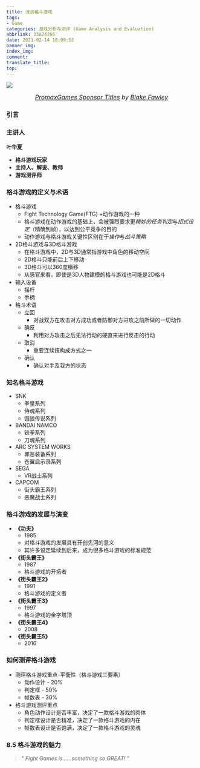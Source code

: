 ```yaml
---
title: 浅谈格斗游戏
tags:
- Game
categories: 游戏分析与测评 (Game Analysis and Evaluation)
abbrlink: 33a24266
date: 2021-02-14 18:09:53
banner_img:
index_img:
comment:
translate_title:
top:
---
```




![](https://cdn.jsdelivr.net/gh/Yousazoe/picgo-repo/img/15959466966371.5b292fe8c6cab.jpg)

<div align=center>
  <font size="3">
    <i>
      <a href="https://www.behance.net/gallery/66966371/PromaxGames-Sponsor-Titles">PromaxGames Sponsor Titles</a> by 
      <a href="https://www.behance.net/BlakeFawley">Blake Fawley</a>
    </i>
  </font>
</div>




### 引言



<!--more-->

### 主讲人

**叶华夏**
- **格斗游戏玩家**
- **主持人、解说、教师**
- **游戏测评师**

### 格斗游戏的定义与术语

- 格斗游戏
  - Fight Technology Game(FTG) +动作游戏的一种
  - 格斗游戏在动作游戏的基础上，会被强烈要求更*精妙的任务判定*与*招式设定*（精确到帧），以达到公平竞争的目的
  - 动作游戏与格斗游戏关键性区别在于*操作*与*战斗策略*
- 2D格斗游戏与3D格斗游戏
  - 在格斗游戏中，2D与3D通常指游戏中角色的移动空间
  - 2D格斗只能前后上下移动
  - 3D格斗可以360度横移
  - 从感官来看，即使是3D人物建模的格斗游戏也可能是2D格斗
- 输入设备
  - 摇杆
  - 手柄
- 格斗术语
  - 立回
    - 对战双方在攻击对方成功或者防御对方进攻之前所做的一切动作
  - 确反
    - 利用对方攻击之后无法行动的硬直来进行反击的行动
  - 取消
    - 重要连续技构成方式之一
  - 确认
    - 确认对手及我方的状态

### 知名格斗游戏

- SNK
  - 拳皇系列
  - 侍魂系列
  - 饿狼传说系列
- BANDAI NAMCO
  - 铁拳系列
  - 刀魂系列
- ARC SYSTEM WORKS
  - 罪恶装备系列
  - 苍翼启示录系列
- SEGA
  - VR战士系列
- CAPCOM
  - 街头霸王系列
  - 恶魔战士系列

### 格斗游戏的发展与演变

- **《功夫》**
  - 1985
  - 对格斗游戏的发展具有开创先河的意义
  - 其许多设定延续到后来，成为很多格斗游戏的标准规范
- **《街头霸王》**
  - 1987
  - 格斗游戏的开拓者
- **《街头霸王2》**
  - 1991
  - 格斗游戏的定义者
- **《街头霸王3》**
  - 1997
  - 格斗游戏的金字塔顶
- **《街头霸王4》**
  - 2008
- **《街头霸王5》**
  - 2016

### 如何测评格斗游戏

- 测评格斗游戏重点-平衡性（格斗游戏三要素）
  - 动作设计 - 20%
  - 判定框 - 50%
  - 帧数表 - 30%
- 格斗游戏测评重点
  - 角色动作设计是否丰富，决定了一款格斗游戏的肉体
  - 判定框设计是否精准，决定了一款格斗游戏的内在
  - 帧数表设计是否饱满，决定了一款格斗游戏的灵魂

### 8.5 格斗游戏的魅力

> *" Fight Games is......something so GREAT! "*